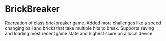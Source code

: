 # BrickBreaker
Recreation of class brickbreaker game.
Added more challenges like a speed changing ball and bricks that take multiple hits to break. Supports saving and loading most recent game state and highest score on a local device.

